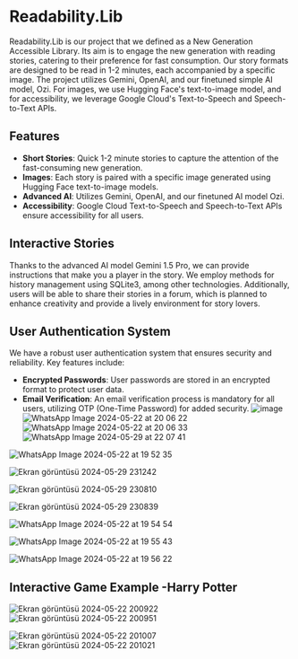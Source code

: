 # Readability.Lib

Readability.Lib is our project that we defined as a New Generation Accessible Library. Its aim is to engage the new generation with reading stories, catering to their preference for fast consumption. Our story formats are designed to be read in 1-2 minutes, each accompanied by a specific image. The project utilizes Gemini, OpenAI, and our finetuned simple AI model, Ozi. For images, we use Hugging Face's text-to-image model, and for accessibility, we leverage Google Cloud's Text-to-Speech and Speech-to-Text APIs.

## Features

- **Short Stories**: Quick 1-2 minute stories to capture the attention of the fast-consuming new generation.
- **Images**: Each story is paired with a specific image generated using Hugging Face text-to-image models.
- **Advanced AI**: Utilizes Gemini, OpenAI, and our finetuned AI model Ozi.
- **Accessibility**: Google Cloud Text-to-Speech and Speech-to-Text APIs ensure accessibility for all users.
## Interactive Stories

Thanks to the advanced AI model Gemini 1.5 Pro, we can provide instructions that make you a player in the story. We employ methods for history management using SQLite3, among other technologies. Additionally, users will be able to share their stories in a forum, which is planned to enhance creativity and provide a lively environment for story lovers.


## User Authentication System

We have a robust user authentication system that ensures security and reliability. Key features include:

- **Encrypted Passwords**: User passwords are stored in an encrypted format to protect user data.
- **Email Verification**: An email verification process is mandatory for all users, utilizing OTP (One-Time Password) for added security.
![image](https://github.com/ArifKuru/ReadabilityLib/assets/125080971/d42eadb8-fecd-495c-a4da-e410e6b5809d)
![WhatsApp Image 2024-05-22 at 20 06 22](https://github.com/ArifKuru/ReadabilityLib/assets/125080971/94446d78-bd1b-4a8b-a57c-428c64dda0b1)
![WhatsApp Image 2024-05-22 at 20 06 33](https://github.com/ArifKuru/ReadabilityLib/assets/125080971/5184c1e9-c6b1-4565-8f69-9e0fe8191155)
![WhatsApp Image 2024-05-29 at 22 07 41](https://github.com/ArifKuru/ReadabilityLib/assets/125080971/e07ca487-75c0-41da-8912-8dca903270d2)



![WhatsApp Image 2024-05-22 at 19 52 35](https://github.com/ArifKuru/ReadabilityLib/assets/125080971/0aa9a3f0-213c-450f-b982-e78a476c3c56)

![Ekran görüntüsü 2024-05-29 231242](https://github.com/ArifKuru/ReadabilityLib/assets/125080971/df124fe0-ba47-41cd-b95e-1bc567c3f819)


![Ekran görüntüsü 2024-05-29 230810](https://github.com/ArifKuru/ReadabilityLib/assets/125080971/7ca49a49-bfe2-4d57-9d54-e183512c924c)

![Ekran görüntüsü 2024-05-29 230839](https://github.com/ArifKuru/ReadabilityLib/assets/125080971/f84d9530-f0f7-4ddf-8511-22afa09e80ed)



![WhatsApp Image 2024-05-22 at 19 54 54](https://github.com/ArifKuru/ReadabilityLib/assets/125080971/8a4eeb4d-e052-4408-9954-e9e439b26f7a)


![WhatsApp Image 2024-05-22 at 19 55 43](https://github.com/ArifKuru/ReadabilityLib/assets/125080971/fb1539b2-1ad7-43b0-a897-8acbb2fe4d10)


![WhatsApp Image 2024-05-22 at 19 56 22](https://github.com/ArifKuru/ReadabilityLib/assets/125080971/4706dfcb-1464-44ad-b5cb-8eb3d69bac8f)

## Interactive Game Example -Harry Potter

![Ekran görüntüsü 2024-05-22 200922](https://github.com/ArifKuru/ReadabilityLib/assets/125080971/b1702021-43d6-4605-a8ee-fffb36337f5f)
![Ekran görüntüsü 2024-05-22 200951](https://github.com/ArifKuru/ReadabilityLib/assets/125080971/5f983902-7f15-4a86-a02c-5c8bcbf9dd92)

![Ekran görüntüsü 2024-05-22 201007](https://github.com/ArifKuru/ReadabilityLib/assets/125080971/3178e52a-7f2d-40b3-a55d-232e57a1ecc7)
![Ekran görüntüsü 2024-05-22 201021](https://github.com/ArifKuru/ReadabilityLib/assets/125080971/162a3865-69b5-43b5-ad4d-f16b8b200175)


